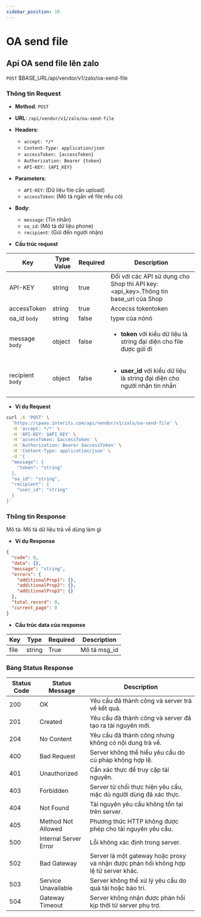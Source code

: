 ```yaml
---
sidebar_position: 10
---
```


# OA send file

## Api OA send file lên zalo

`POST` $BASE_URL/api/vendor/v1/zalo/oa-send-file

### Thông tin Request

- **Method**: `POST`
- **URL**: `/api/vendor/v1/zalo/oa-send-file`
- **Headers**: 
  - `accept: */*`
  - `Content-Type: application/json`
  - `accessToken: {accessToken}`
  - `Authorization: Bearer {token}`
  - `API-KEY: {API_KEY}`
- **Parameters**:
  - `API-KEY`: (Dữ liệu file cần upload)
  - `accessToken`: (Mô tả ngắn về file nếu có)
- **Body**:
  - `message`: (Tin nhắn)
  - `oa_id`: (Mô tả dữ liệu phone)
  - `recipient`: (Gửi đến người nhận)

- **Cấu trúc request**

| Key          | Type Value            |     Required    | Description   |
|------------- |-----------------------|-----------------|---------------               |
| API-KEY       | string                | true            |    Đối với các API sử dụng cho Shop thì API key:<api_key>.Thông tin base_url của Shop         |
| accessToken   | string                | true            |    Accecss tokentoken           |
| oa_id `body`         | string                | false            |     typw của nónó          |
| message `body`         | object                | false            |     <ul><li>**token** với kiểu dữ liệu là string đại diện cho file được gửi đi </li></ul>      |
| recipient `body`        | object          | false            |    <ul><li>**user_id** với kiểu dữ liệu là string đại diện cho người nhận tin nhắn </li></ul>           |

- **Ví dụ Request**

```bash
curl -X 'POST' \
  'https://cpaas.interits.com/api/vendor/v1/zalo/oa-send-file' \
  -H 'accept: */*' \
  -H 'API-KEY: $API_KEY' \
  -H 'accessToken: $accessToken' \
  -H 'Authorization: Bearer $accessToken' \
  -H 'Content-Type: application/json' \
  -d '{
  "message": {
    "token": "string"
  },
  "oa_id": "string",
  "recipient": {
    "user_id": "string"
  }
}'
```

### Thông tin Response

Mô tả: Mô tả dữ liệu trả về dùng làm gì 

- **Ví dụ Response**

```json
{
  "code": 0,
  "data": {},
  "message": "string",
  "errors": {
    "additionalProp1": {},
    "additionalProp2": {},
    "additionalProp3": {}
  },
  "total_record": 0,
  "current_page": 0
}
```

- **Cấu trúc data của response**

| Key        | Type            |     Required    | Description       |
|------------- |-----------------|-----------------|-------------------|
| file         | string          | True            |    Mô tả msg_id   |

### Bảng Status Response

| Status Code | Status Message            | Description                                                                 |
|-------------|---------------------------|-----------------------------------------------------------------------------|
| 200         | OK                        | Yêu cầu đã thành công và server trả về kết quả.                           |
| 201         | Created                   | Yêu cầu đã thành công và server đã tạo ra tài nguyên mới.                  |
| 204         | No Content                | Yêu cầu đã thành công nhưng không có nội dung trả về.                      |
| 400         | Bad Request               | Server không thể hiểu yêu cầu do cú pháp không hợp lệ.                    |
| 401         | Unauthorized              | Cần xác thực để truy cập tài nguyên.                                       |
| 403         | Forbidden                 | Server từ chối thực hiện yêu cầu, mặc dù người dùng đã xác thực.           |
| 404         | Not Found                 | Tài nguyên yêu cầu không tồn tại trên server.                              |
| 405         | Method Not Allowed         | Phương thức HTTP không được phép cho tài nguyên yêu cầu.                   |
| 500         | Internal Server Error     | Lỗi không xác định trong server.                                            |
| 502         | Bad Gateway               | Server là một gateway hoặc proxy và nhận được phản hồi không hợp lệ từ server khác. |
| 503         | Service Unavailable       | Server không thể xử lý yêu cầu do quá tải hoặc bảo trì.                    |
| 504         | Gateway Timeout           | Server không nhận được phản hồi kịp thời từ server phụ trợ.                |



